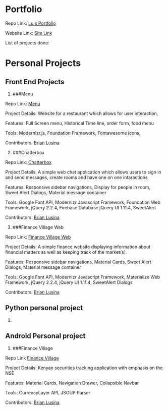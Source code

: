 # Portfolio
  
  Repo Link: [Lu's Portfolio](https://github.com/BrianLusina/Lu-s-Portfolio)
  
  Website Link: [Site Link](https://brianlusina.github.io/Lu-s-Portfolio/)
  
  List of projects done:
  
# Personal Projects

## **Front End Projects**

1. ###Menu
  
  Repo Link: [Menu](https://github.com/BrianLusina/Menu)
  
  Project Details: Website for a restaurant which allows for user interaction, 
  
  Features: Full Screen menu, Historical Time line, order form, food menu
  
  Tools: Modernizr.js, Foundation Framework, Fontawesome icons,

  Contributors: [Brian Lusina](https://github.com/BrianLusina/)

2. ###Chatterbox
  
  Repo Link: [Chatterbox](https://github.com/BrianLusina/Chatterbox)
  
  Project Details: A simple web chat application which allows users to sign in and send messages, create rooms and have one on one intaractions
  
  Features: Responsive sidebar navigations, Display for people in room, Sweet Alert Dialogs, Material message container 

  Tools: Google Font API, Modernizr Javascript Framework, Foundation Web Framework, jQuery 2.2.4, Firebase Database jQuery UI 1.11.4, SweetAlert
  
  Contributors: [Brian Lusina](https://github.com/BrianLusina/)

3. ###Finance Village Web
  
  Repo Link: [Finance Village Web](https://github.com/BrianLusina/Finance-Village-Web)
  
  Project Details: A simple finance website displaying information about financial matters as well as keeping track of the market(s).
  
  Features: Responsive sidebar navigations, Material Cards, Sweet Alert Dialogs, Material message container

  Tools: Google Font API, Modernizr Javascript Framework, Materialize Web Framework, jQuery 2.2.4, jQuery UI 1.11.4, SweetAlert Dialogs
  
  Contributors: [Brian Lusina](https://github.com/BrianLusina/)


## **Python personal project**

1. 

## **Android Personal project**

1. ###Finance Village

  Repo Link [Finance Village](https://github.com/BrianLusina/FinanceVillage)

  Project Details: Kenyan securities tracking application with emphasis on the NSE

  Features: Material Cards, Navigation Drawer, Collapsible Navbar

  Tools: CurrencyLayer API, JSOUP Parser

  Contributors: [Brian Lusina](https://github.com/BrianLusina/)
